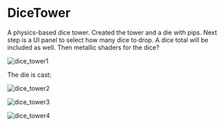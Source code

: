 # DiceTower

A physics-based dice tower.  Created the tower and a die with pips. Next step is a UI panel to select how many dice to drop.  A dice total will be included as well.  Then metallic shaders for the dice?
 
![dice_tower1](https://user-images.githubusercontent.com/74695555/180587206-5182618b-5f00-41c1-96c6-05d5995a4fba.png)

The die is cast:

![dice_tower2](https://user-images.githubusercontent.com/74695555/180587207-f8597709-18c5-4a59-bf18-3aaee70da1b5.png)

![dice_tower3](https://user-images.githubusercontent.com/74695555/180587208-03d70d5e-79df-45b6-addb-e9e5a1eb54d4.png)

![dice_tower4](https://user-images.githubusercontent.com/74695555/180587209-56fc2452-5075-4af8-b2c5-bd0d8497a60a.png)
